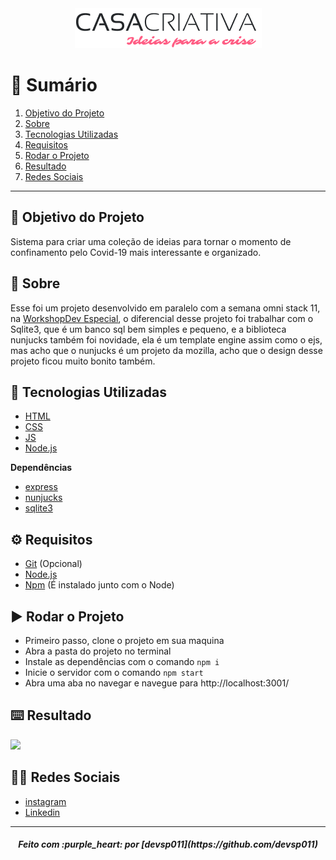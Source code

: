 <div align='center'><img src='src/public/images/logo.png' alt='logo' ></div>

# :pushpin: Sumário

1. [Objetivo do Projeto](#dart-objetivo-do-projeto)
2. [Sobre](#page_with_curl-sobre)
3. [Tecnologias Utilizadas](#rocket-tecnologias-utilizadas)
4. [Requisitos](#gear-requisitos)
5. [Rodar o Projeto](#arrow_forward-rodar-o-projeto)
6. [Resultado](#keyboard-resultado)
7. [Redes Sociais](#man_technologist-redes-sociais)

---

## :dart: Objetivo do Projeto

Sistema para criar uma coleção de ideias para tornar o momento de confinamento pelo Covid-19 mais interessante e organizado.

## :page_with_curl: Sobre

Esse foi um projeto desenvolvido em paralelo com a semana omni stack 11, na [WorkshopDev Especial](https://www.youtube.com/playlist?list=PL85ITvJ7FLohGTWaE_p0J6B-TLmQbN4ka), o diferencial desse projeto foi trabalhar com o Sqlite3, que é um banco sql bem simples e pequeno, e a biblioteca nunjucks também foi novidade, ela é um template engine assim como o ejs, mas acho que o nunjucks é um projeto da mozilla, acho que o design desse projeto ficou muito bonito também.

## :rocket: Tecnologias Utilizadas

* [HTML](https://developer.mozilla.org/pt-BR/docs/Web/HTML)
* [CSS](https://developer.mozilla.org/pt-BR/docs/Web/CSS)
* [JS](https://developer.mozilla.org/pt-BR/docs/Web/JavaScript)
* [Node.js](https://nodejs.org/en/)

**Dependências**

* [express](https://expressjs.com/)
* [nunjucks](https://mozilla.github.io/nunjucks/)
* [sqlite3](https://www.sqlite.org/index.html)

## :gear: Requisitos

* [Git](https://git-scm.com/) (Opcional)
* [Node.js](https://nodejs.org/en/)
* [Npm](https://www.npmjs.com/) (É instalado junto com o Node)

## :arrow_forward: Rodar o Projeto

* Primeiro passo, clone o projeto em sua maquina
* Abra a pasta do projeto no terminal
* Instale as dependências com o comando `npm i` 
* Inicie o servidor com o comando `npm start` 
* Abra uma aba no navegar e navegue para http://localhost:3001/

## :keyboard: Resultado

![](https://media.giphy.com/media/KzzgpsJM4O1Wjn8sYt/giphy.gif)

## :man_technologist: Redes Sociais

* [instagram](https://www.instagram.com/devsp011/)
* [Linkedin](https://www.linkedin.com/in/vitor-sampaio-4532451a7/)

---

<h5 align='center' >Feito com :purple_heart: por [devsp011](https://github.com/devsp011)</h5>
